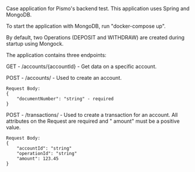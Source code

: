 Case application for Pismo's backend test. This application uses Spring and MongoDB.

To start the application with MongoDB, run "docker-compose up".

By default, two Operations (DEPOSIT and WITHDRAW) are created during startup using Mongock.

The application contains three endpoints:

GET - /accounts/{accountId} - Get data on a specific account.

POST - /accounts/ - Used to create an account.

    Request Body:
    {
        "documentNumber": "string" - required
    }

POST - /transactions/ - Used to create a transaction for an account. All attributes on the Request are required and "
amount" must be a positive value.

    Request Body:
    {
        "accountId": "string"
        "operationId": "string"
        "amount": 123.45
    }